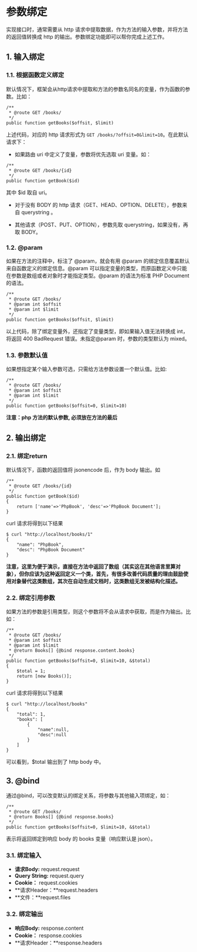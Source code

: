 # 参数绑定

实现接口时，通常需要从 http 请求中提取数据，作为方法的输入参数，并将方法的返回值转换成 http 的输出。参数绑定功能即可以帮你完成上述工作。

## 1. 输入绑定

### 1.1. 根据函数定义绑定


默认情况下，框架会从http请求中提取和方法的参数名同名的变量，作为函数的参数。比如：

```
/**
 * @route GET /books/
 */
public function getBooks($offsit, $limit)

```
上述代码，对应的 http 请求形式为 ```GET /books/?offsit=0&limit=10```。在此默认请求下：

* 如果路由 uri 中定义了变量，参数将优先选取 uri 变量。如：

 ```
 /**
  * @route GET /books/{id}
  */
 public function getBook($id)
 ```
 其中 $id 取自 uri。
 
* 对于没有 BODY 的 http 请求（GET、HEAD、OPTION、DELETE），参数来自 querystring 。

* 其他请求（POST、PUT、OPTION），参数先取 querystring，如果没有，再取 BODY。

### 1.2. @param

如果在方法的注释中，标注了 @param，就会有用 @param 的绑定信息覆盖默认来自函数定义的绑定信息。@param 可以指定变量的类型，而原函数定义中只能在参数是数组或者对象时才能指定类型。@param 的语法为标准 PHP Document 的语法。

```
/**
 * @route GET /books/
 * @param int $offsit
 * @param int $limit
 */
public function getBooks($offsit, $limit)

```
以上代码，除了绑定变量外，还指定了变量类型，即如果输入值无法转换成 int，将返回 400 BadRequest 错误。未指定@param 时，参数的类型默认为 mixed。

### 1.3. 参数默认值

如果想指定某个输入参数可选，只需给方法参数设置一个默认值。比如:

```
/**
 * @route GET /books/
 * @param int $offsit
 * @param int $limit
 */
public function getBooks($offsit=0, $limit=10)
```
**注意：php 方法的默认参数, 必须放在方法的最后**

## 2. 输出绑定

### 2.1. 绑定return

默认情况下，函数的返回值将 jsonencode 后，作为 body 输出。如

```
/**
 * @route GET /books/{id}
 */
public function getBook($id)
{
    return ['name'=>'PhpBook', 'desc'=>'PhpBook Document'];
}
```
curl 请求将得到以下结果

```
$ curl "http://localhost/books/1"
{
    "name": "PhpBook",
    "desc": "PhpBook Document"
}
```

**注意，这里为便于演示，直接在方法中返回了数组（其实这在其他语言里算对象），但你应该为这种返回定义一个类，首先，有很多改善代码质量的理由鼓励使用对象替代这类数组，其次在自动生成文档时，这类数组无发被结构化描述。**

### 2.2. 绑定引用参数

如果方法的参数是引用类型，则这个参数将不会从请求中获取，而是作为输出。比如：

```
/**
 * @route GET /books/
 * @param int $offsit
 * @param int $limit
 * @return Books[] {@bind response.content.books}
 */
public function getBooks($offsit=0, $limit=10, &$total)
{
    $total = 1;
    return [new Books()];
}

```
curl 请求将得到以下结果

```
$ curl "http://localhost/books"
{
    "total": 1,
    "books": [
        {
            "name":null, 
            "desc":null
        }
    ]
}
```

可以看到，$total 输出到了 http body 中。 
 
## 3. @bind

通过@bind，可以改变默认的绑定关系，将参数与其他输入项绑定，如：

```
/**
 * @route GET /books/
 * @return Books[] {@bind response.books}
 */
public function getBooks($offsit=0, $limit=10, &$total)
```
表示将返回绑定到响应 body 的 books 变量（响应默认是 json）。


### 3.1. 绑定输入

* **请求Body:** request.request
* **Query String:** request.query
* **Cookie：** request.cookies
* **请求Header：**request.headers
* **文件：**request.files

### 3.2. 绑定输出

* **响应Body:** response.content
* **Cookie：** response.cookies
* **请求Header：**response.headers

